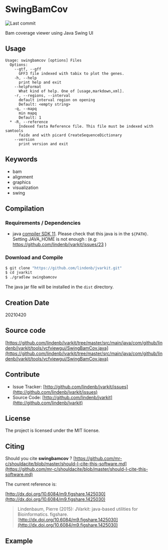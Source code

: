 # SwingBamCov

![Last commit](https://img.shields.io/github/last-commit/lindenb/jvarkit.png)

Bam coverage viewer using Java Swing UI


## Usage

```
Usage: swingbamcov [options] Files
  Options:
    --gtf, --gff
      GFF3 file indexed with tabix to plot the genes.
    -h, --help
      print help and exit
    --helpFormat
      What kind of help. One of [usage,markdown,xml].
    -r, --regions, --interval
      default interval region on opening
      Default: <empty string>
    -q, --mapq
      min mapq
      Default: 1
  * -R, --reference
      Indexed fasta Reference file. This file must be indexed with samtools 
      faidx and with picard CreateSequenceDictionary
    --version
      print version and exit

```


## Keywords

 * bam
 * alignment
 * graphics
 * visualization
 * swing


## Compilation

### Requirements / Dependencies

* java [compiler SDK 11](https://jdk.java.net/11/). Please check that this java is in the `${PATH}`. Setting JAVA_HOME is not enough : (e.g: https://github.com/lindenb/jvarkit/issues/23 )


### Download and Compile

```bash
$ git clone "https://github.com/lindenb/jvarkit.git"
$ cd jvarkit
$ ./gradlew swingbamcov
```

The java jar file will be installed in the `dist` directory.


## Creation Date

20210420

## Source code 

[https://github.com/lindenb/jvarkit/tree/master/src/main/java/com/github/lindenb/jvarkit/tools/vcfviewgui/SwingBamCov.java](https://github.com/lindenb/jvarkit/tree/master/src/main/java/com/github/lindenb/jvarkit/tools/vcfviewgui/SwingBamCov.java)


## Contribute

- Issue Tracker: [http://github.com/lindenb/jvarkit/issues](http://github.com/lindenb/jvarkit/issues)
- Source Code: [http://github.com/lindenb/jvarkit](http://github.com/lindenb/jvarkit)

## License

The project is licensed under the MIT license.

## Citing

Should you cite **swingbamcov** ? [https://github.com/mr-c/shouldacite/blob/master/should-I-cite-this-software.md](https://github.com/mr-c/shouldacite/blob/master/should-I-cite-this-software.md)

The current reference is:

[http://dx.doi.org/10.6084/m9.figshare.1425030](http://dx.doi.org/10.6084/m9.figshare.1425030)

> Lindenbaum, Pierre (2015): JVarkit: java-based utilities for Bioinformatics. figshare.
> [http://dx.doi.org/10.6084/m9.figshare.1425030](http://dx.doi.org/10.6084/m9.figshare.1425030)


## Example




